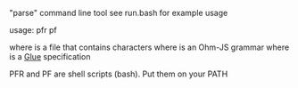 "parse" command line tool
see run.bash for example usage

usage:
pfr <sourceFileName> <grammarFileName> <actionFileName>
pf <sourceFileName> <grammarFileName>


where <sourceFileName> is a file that contains characters
where <grammarFileName> is an Ohm-JS grammar
where <actionFileName> is a [Glue](https://guitarvydas.github.io/2021/04/11/Glue-Tool.html) specification

PFR and PF are shell scripts (bash).  Put them on your PATH
